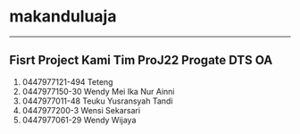 # makanduluaja
-----------------------------------------
Fisrt Project Kami Tim ProJ22
Progate DTS OA 
-----------------------------------------
1. 0447977121-494 Teteng
2. 0447977150-30 Wendy Mei Ika Nur Ainni
3. 0447977011-48 Teuku Yusransyah Tandi
4. 0447977200-3 Wensi Sekarsari
5. 0447977061-29 Wendy Wijaya
